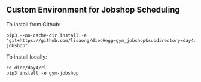 ## Custom Environment for Jobshop Scheduling

To install from Github:
```
pip3 --no-cache-dir install -e "git+https://github.com/lisaong/diec#egg=gym_jobshop&subdirectory=day4/rl/gym-jobshop"

```

To install locally:
```
cd diec/day4/rl
pip3 install -e gym-jobshop
```

